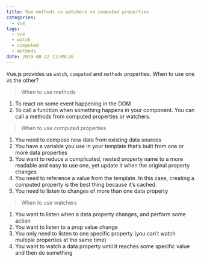 ```yaml
---
title: Vue methods vs watchers vs computed properties
categories:
  - vue
tags:
  - vue
  - watch
  - computed
  - methods
date: 2019-08-22 11:09:26
---
```


Vue.js provides us `watch`, `computed` and `methods` properties. When to use one vs the other?

<!--more-->

> When to use methods

1. To react on some event happening in the DOM
2. To call a function when something happens in your component. You can call a methods from computed properties or watchers.

> When to use computed properties

1. You need to compose new data from existing data sources
2. You have a variable you use in your template that’s built from one or more data properties
3. You want to reduce a complicated, nested property name to a more readable and easy to use one, yet update it when the original property changes
4. You need to reference a value from the template. In this case, creating a computed property is the best thing because it’s cached.
5. You need to listen to changes of more than one data property

> When to use watchers

1. You want to listen when a data property changes, and perform some action
2. You want to listen to a prop value change
3. You only need to listen to one specific property (you can’t watch multiple properties at the same time)
4. You want to watch a data property until it reaches some specific value and then do something
